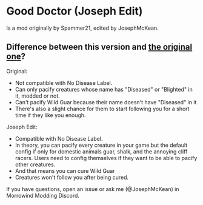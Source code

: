# Good Doctor (Joseph Edit)

Is a mod originally by Spammer21, edited by JosephMcKean. 

## Difference between this version and [the original one](https://www.nexusmods.com/morrowind/mods/51503)? 

Original: 
- Not compatible with No Disease Label.
- Can only pacify creatures whose name has "Diseased" or "Blighted" in it, modded or not.
- Can't pacify Wild Guar because their name doesn't have "Diseased" in it
- There's also a slight chance for them to start following you for a short time if they like you enough.

Joseph Edit:
- Compatible with No Disease Label.
- In theory, you can pacify every creature in your game but the default config if only for domestic animals guar, shalk, and the annoying cliff racers. Users need to config themselves if they want to be able to pacify other creatures. 
- And that means you can cure Wild Guar
- Creatures won't follow you after being cured.

If you have questions, open an issue or ask me (@JosephMcKean) in Morrowind Modding Discord. 
